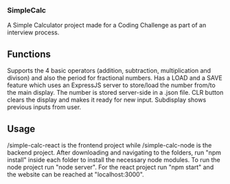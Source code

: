 ### SimpleCalc
A Simple Calculator project made for a Coding Challenge as part of an interview process.

## Functions
Supports the 4 basic operators (addition, subtraction, multiplication and divison) and also the period for fractional numbers.
Has a LOAD and a SAVE feature which uses an ExpressJS server to store/load the number from/to the main display. The number is stored server-side in a .json file.
CLR button clears the display and makes it ready for new input.
Subdisplay shows previous inputs from user.

## Usage
/simple-calc-react is the frontend project while /simple-calc-node is the backend project. 
After downloading and navigating to the folders, run "npm install" inside each folder to install the necessary node modules.
To run the node project run "node server". For the react project run "npm start" and the website can be reached at "localhost:3000".
